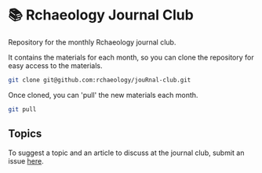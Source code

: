 # 📚 Rchaeology Journal Club

Repository for the monthly Rchaeology journal club.

It contains the materials for each month, so you can clone the repository for easy access to the materials.

```bash
git clone git@github.com:rchaeology/jouRnal-club.git
```

Once cloned, you can 'pull' the new materials each month.

```bash
git pull
```

## Topics

To suggest a topic and an article to discuss at the journal club, submit an issue [here](https://github.com/rchaeology/jouRnal-club/issues/new?assignees=&labels=&template=suggest-a-topic.md&title=).
